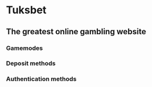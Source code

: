 # Tuksbet

## The greatest online gambling website

### Gamemodes

### Deposit methods

### Authentication methods
